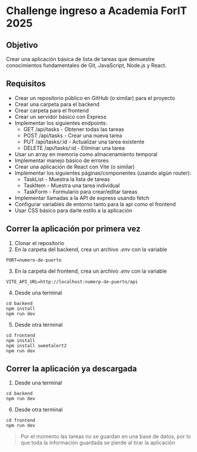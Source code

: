 # Challenge ingreso a Academia ForIT 2025

## Objetivo
Crear una aplicación básica de lista de tareas que demuestre conocimientos fundamentales de Git, JavaScript, Node.js y React.

## Requisitos
- Crear un repositorio público en GitHub (o similar) para el proyecto
- Crear una carpeta para el backend
- Crear carpeta para el frontend
- Crear un servidor básico con Express
- Implementar los siguientes endpoints:
    - GET /api/tasks - Obtener todas las tareas
    - POST /api/tasks - Crear una nueva tarea
    - PUT /api/tasks/:id - Actualizar una tarea existente
    - DELETE /api/tasks/:id - Eliminar una tarea
- Usar un array en memoria como almacenamiento temporal
- Implementar manejo básico de errores
- Crear una aplicación de React con Vite (o similar)
- Implementar los siguientes páginas/componentes (usando algún router):
    - TaskList - Muestra la lista de tareas
    - TaskItem - Muestra una tarea individual
    - TaskForm - Formulario para crear/editar tareas
- Implementar llamadas a la API de express usando fetch
- Configurar variables de entorno tanto para la api como el frontend
- Usar CSS básico para darle estilo a la aplicación

## Correr la aplicación por primera vez

1. Clonar el repositorio
2. En la carpeta del backend, crea un archivo *.env* con la variable

```
PORT=numero-de-puerto
```
3. En la carpeta del frontend, crea un archivo *.env* con la variable 

```
VITE_API_URL=http://localhost:numerp-de-puerto/api
```

4. Desde una terminal

```
cd backend
npm install
npm run dev
```

5. Desde otra terminal

```
cd frontend
npm install
npm install sweetalert2
npm run dev
```

## Correr la aplicación ya descargada

1. Desde una terminal

```
cd backend
npm run dev
```

6. Desde otra terminal

```
cd frontend
npm run dev
```

> Por el momento las tareas no se guardan en una base de datos, por lo que toda la información guardada se pierde al tirar la aplicación